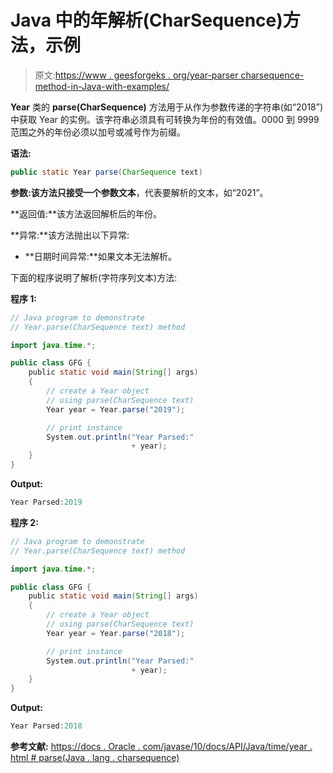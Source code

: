 # Java 中的年解析(CharSequence)方法，示例

> 原文:[https://www . geesforgeks . org/year-parser charsequence-method-in-Java-with-examples/](https://www.geeksforgeeks.org/year-parsecharsequence-method-in-java-with-examples/)

**Year** 类的 **parse(CharSequence)** 方法用于从作为参数传递的字符串(如“2018”)中获取 Year 的实例。该字符串必须具有可转换为年份的有效值。0000 到 9999 范围之外的年份必须以加号或减号作为前缀。

**语法:**

```java
public static Year parse(CharSequence text)

```

**参数:**该方法只接受一个参数**文本**，代表要解析的文本，如“2021”。

**返回值:**该方法返回解析后的年份。

**异常:**该方法抛出以下异常:

*   **日期时间异常:**如果文本无法解析。

下面的程序说明了解析(字符序列文本)方法:

**程序 1:**

```java
// Java program to demonstrate
// Year.parse(CharSequence text) method

import java.time.*;

public class GFG {
    public static void main(String[] args)
    {
        // create a Year object
        // using parse(CharSequence text)
        Year year = Year.parse("2019");

        // print instance
        System.out.println("Year Parsed:"
                           + year);
    }
}
```

**Output:**

```java
Year Parsed:2019

```

**程序 2:**

```java
// Java program to demonstrate
// Year.parse(CharSequence text) method

import java.time.*;

public class GFG {
    public static void main(String[] args)
    {
        // create a Year object
        // using parse(CharSequence text)
        Year year = Year.parse("2018");

        // print instance
        System.out.println("Year Parsed:"
                           + year);
    }
}
```

**Output:**

```java
Year Parsed:2018

```

**参考文献:**
[https://docs . Oracle . com/javase/10/docs/API/Java/time/year . html # parse(Java . lang . charsequence)](https://docs.oracle.com/javase/10/docs/api/java/time/Year.html#parse(java.lang.CharSequence))